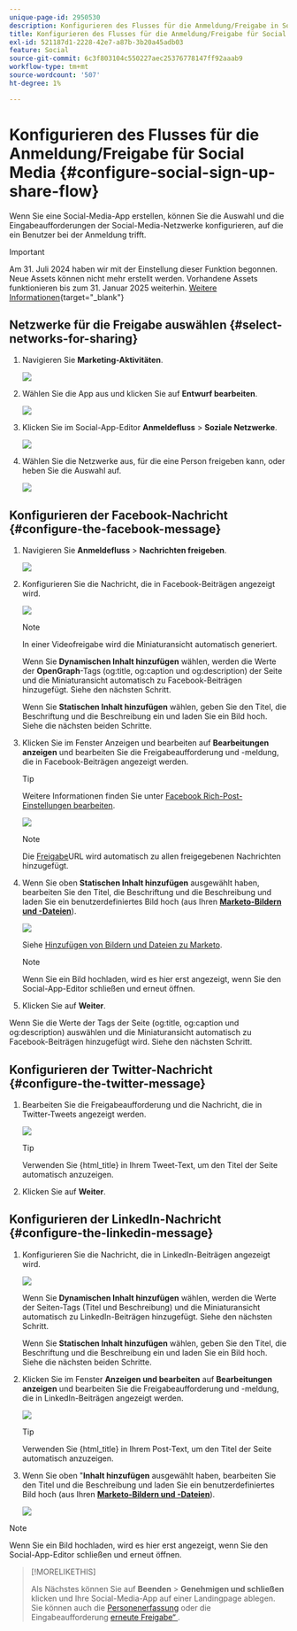 ```yaml
---
unique-page-id: 2950530
description: Konfigurieren des Flusses für die Anmeldung/Freigabe in Social Media - Marketo-Dokumente - Produktdokumentation
title: Konfigurieren des Flusses für die Anmeldung/Freigabe für Social Media
exl-id: 521187d1-2228-42e7-a87b-3b20a45adb03
feature: Social
source-git-commit: 6c3f803104c550227aec25376778147ff92aaab9
workflow-type: tm+mt
source-wordcount: '507'
ht-degree: 1%

---
```


# Konfigurieren des Flusses für die Anmeldung/Freigabe für Social Media {#configure-social-sign-up-share-flow}

Wenn Sie eine Social-Media-App erstellen, können Sie die Auswahl und die Eingabeaufforderungen der Social-Media-Netzwerke konfigurieren, auf die ein Benutzer bei der Anmeldung trifft.

>[!IMPORTANT]
>
>Am 31. Juli 2024 haben wir mit der Einstellung dieser Funktion begonnen. Neue Assets können nicht mehr erstellt werden. Vorhandene Assets funktionieren bis zum 31. Januar 2025 weiterhin. [Weitere Informationen](https://nation.marketo.com/t5/employee-blogs/marketo-engage-social-features-deprecation/ba-p/351977){target="_blank"}

## Netzwerke für die Freigabe auswählen {#select-networks-for-sharing}

1. Navigieren Sie **Marketing-Aktivitäten**.

   ![](assets/ma-1.png)

1. Wählen Sie die App aus und klicken Sie auf **Entwurf bearbeiten**.

   ![](assets/image2014-9-22-13-3a57-3a43.png)

1. Klicken Sie im Social-App-Editor **Anmeldefluss** > **Soziale Netzwerke**.

   ![](assets/three.png)

1. Wählen Sie die Netzwerke aus, für die eine Person freigeben kann, oder heben Sie die Auswahl auf.

   ![](assets/four.png)

## Konfigurieren der Facebook-Nachricht {#configure-the-facebook-message}

1. Navigieren Sie **Anmeldefluss** > **Nachrichten freigeben**.

   ![](assets/five.png)

1. Konfigurieren Sie die Nachricht, die in Facebook-Beiträgen angezeigt wird.

   ![](assets/image2014-9-22-13-3a58-3a54.png)

   >[!NOTE]
   >
   >In einer Videofreigabe wird die Miniaturansicht automatisch generiert.

   Wenn Sie **Dynamischen Inhalt hinzufügen** wählen, werden die Werte der **OpenGraph**-Tags (og:title, og:caption und og:description) der Seite und die Miniaturansicht automatisch zu Facebook-Beiträgen hinzugefügt. Siehe den nächsten Schritt.

   Wenn Sie **Statischen Inhalt hinzufügen** wählen, geben Sie den Titel, die Beschriftung und die Beschreibung ein und laden Sie ein Bild hoch. Siehe die nächsten beiden Schritte.

1. Klicken Sie im Fenster Anzeigen und bearbeiten auf **Bearbeitungen anzeigen** und bearbeiten Sie die Freigabeaufforderung und -meldung, die in Facebook-Beiträgen angezeigt werden.

   >[!TIP]
   >
   >Weitere Informationen finden Sie unter [Facebook Rich-Post-Einstellungen bearbeiten](/help/marketo/product-docs/demand-generation/facebook/edit-facebook-rich-post-settings.md).

   ![](assets/image2014-9-22-13-3a59-3a57.png)

   >[!NOTE]
   >
   >Die [Freigabe](/help/marketo/product-docs/demand-generation/social/social-functions/choose-the-share-url-for-a-social-app.md)URL wird automatisch zu allen freigegebenen Nachrichten hinzugefügt.

1. Wenn Sie oben **Statischen Inhalt hinzufügen** ausgewählt haben, bearbeiten Sie den Titel, die Beschriftung und die Beschreibung und laden Sie ein benutzerdefiniertes Bild hoch (aus Ihren [**Marketo-Bildern und -Dateien**](/help/marketo/product-docs/demand-generation/images-and-files/add-images-and-files-to-marketo.md)).

   ![](assets/image2014-9-22-14-3a1-3a11.png)

   Siehe [Hinzufügen von Bildern und Dateien zu Marketo](/help/marketo/product-docs/demand-generation/images-and-files/add-images-and-files-to-marketo.md).

   >[!NOTE]
   >
   >Wenn Sie ein Bild hochladen, wird es hier erst angezeigt, wenn Sie den Social-App-Editor schließen und erneut öffnen.

1. Klicken Sie auf **Weiter**.

Wenn Sie die Werte der Tags der Seite (og:title, og:caption und og:description) auswählen und die Miniaturansicht automatisch zu Facebook-Beiträgen hinzugefügt wird. Siehe den nächsten Schritt.

## Konfigurieren der Twitter-Nachricht {#configure-the-twitter-message}

1. Bearbeiten Sie die Freigabeaufforderung und die Nachricht, die in Twitter-Tweets angezeigt werden.

   ![](assets/image2014-9-22-14-3a2-3a31.png)

   >[!TIP]
   >
   >Verwenden Sie {html_title} in Ihrem Tweet-Text, um den Titel der Seite automatisch anzuzeigen.

1. Klicken Sie auf **Weiter**.

## Konfigurieren der LinkedIn-Nachricht {#configure-the-linkedin-message}

1. Konfigurieren Sie die Nachricht, die in LinkedIn-Beiträgen angezeigt wird.

   ![](assets/image2014-9-22-14-3a3-3a8.png)

   Wenn Sie **Dynamischen Inhalt hinzufügen** wählen, werden die Werte der Seiten-Tags (Titel und Beschreibung) und die Miniaturansicht automatisch zu LinkedIn-Beiträgen hinzugefügt. Siehe den nächsten Schritt.

   Wenn Sie **Statischen Inhalt hinzufügen** wählen, geben Sie den Titel, die Beschriftung und die Beschreibung ein und laden Sie ein Bild hoch. Siehe die nächsten beiden Schritte.

1. Klicken Sie im Fenster **Anzeigen und bearbeiten** auf **Bearbeitungen anzeigen** und bearbeiten Sie die Freigabeaufforderung und -meldung, die in LinkedIn-Beiträgen angezeigt werden.

   ![](assets/image2014-9-22-14-3a4-3a6.png)

   >[!TIP]
   >
   >Verwenden Sie {html_title} in Ihrem Post-Text, um den Titel der Seite automatisch anzuzeigen.

1. Wenn Sie oben &quot;**Inhalt hinzufügen** ausgewählt haben, bearbeiten Sie den Titel und die Beschreibung und laden Sie ein benutzerdefiniertes Bild hoch (aus Ihren [**Marketo-Bildern und -Dateien**](/help/marketo/product-docs/demand-generation/images-and-files/add-images-and-files-to-marketo.md)).

   ![](assets/image2014-9-22-13-3a55-3a17.png)

>[!NOTE]
>
>Wenn Sie ein Bild hochladen, wird es hier erst angezeigt, wenn Sie den Social-App-Editor schließen und erneut öffnen.

>[!MORELIKETHIS]
>
>Als Nächstes können Sie auf **Beenden** > **Genehmigen und schließen** klicken und Ihre Social-Media-App auf einer Landingpage ablegen. Sie können auch die [Personenerfassung](/help/marketo/product-docs/demand-generation/social/configuring-social-actions/configure-person-capture-for-a-social-app.md) oder die Eingabeaufforderung [erneute Freigabe“ ](/help/marketo/product-docs/demand-generation/social/configuring-social-actions/configure-re-share-email-and-prompt-for-a-social-app.md).
